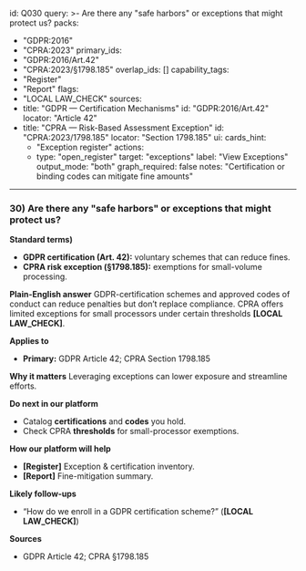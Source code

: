 id: Q030
query: >-
  Are there any "safe harbors" or exceptions that might protect us?
packs:
  - "GDPR:2016"
  - "CPRA:2023"
primary_ids:
  - "GDPR:2016/Art.42"
  - "CPRA:2023/§1798.185"
overlap_ids: []
capability_tags:
  - "Register"
  - "Report"
flags:
  - "LOCAL LAW_CHECK"
sources:
  - title: "GDPR — Certification Mechanisms"
    id: "GDPR:2016/Art.42"
    locator: "Article 42"
  - title: "CPRA — Risk-Based Assessment Exception"
    id: "CPRA:2023/1798.185"
    locator: "Section 1798.185"
ui:
  cards_hint:
    - "Exception register"
  actions:
    - type: "open_register"
      target: "exceptions"
      label: "View Exceptions"
output_mode: "both"
graph_required: false
notes: "Certification or binding codes can mitigate fine amounts"
---
### 30) Are there any "safe harbors" or exceptions that might protect us?

**Standard terms)**
- **GDPR certification (Art. 42):** voluntary schemes that can reduce fines.
- **CPRA risk exception (§1798.185):** exemptions for small-volume processing.

**Plain-English answer**
GDPR-certification schemes and approved codes of conduct can reduce penalties but don’t replace compliance. CPRA offers limited exceptions for small processors under certain thresholds **[LOCAL LAW_CHECK]**.

**Applies to**
- **Primary:** GDPR Article 42; CPRA Section 1798.185

**Why it matters**
Leveraging exceptions can lower exposure and streamline efforts.

**Do next in our platform**
- Catalog **certifications** and **codes** you hold.
- Check CPRA **thresholds** for small-processor exemptions.

**How our platform will help**
- **[Register]** Exception & certification inventory.
- **[Report]** Fine-mitigation summary.

**Likely follow-ups**
- “How do we enroll in a GDPR certification scheme?” (**[LOCAL LAW_CHECK]**)

**Sources**
- GDPR Article 42; CPRA §1798.185
